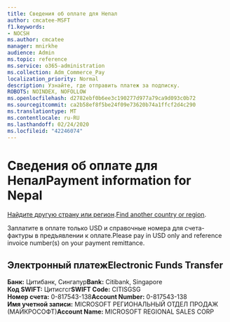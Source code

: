```yaml
---
title: Сведения об оплате для Непал
author: cmcatee-MSFT
f1.keywords:
- NOCSH
ms.author: cmcatee
manager: mnirkhe
audience: Admin
ms.topic: reference
ms.service: o365-administration
ms.collection: Adm_Commerce_Pay
localization_priority: Normal
description: Узнайте, где отправить платеж за подписку.
ROBOTS: NOINDEX, NOFOLLOW
ms.openlocfilehash: d2782ebf0b6ee3c190277d977a79ca9d093c0b72
ms.sourcegitcommit: ca2b58ef8f5be24f09e73620b74a1ffcf2d4c290
ms.translationtype: MT
ms.contentlocale: ru-RU
ms.lasthandoff: 02/24/2020
ms.locfileid: "42246074"
---
```

# <a name="payment-information-for-nepal"></a><span data-ttu-id="d5537-103">Сведения об оплате для Непал</span><span class="sxs-lookup"><span data-stu-id="d5537-103">Payment information for Nepal</span></span>

<span data-ttu-id="d5537-104">[Найдите другую страну или регион](../billing-and-payments/pay-for-your-subscription.md).</span><span class="sxs-lookup"><span data-stu-id="d5537-104">[Find another country or region](../billing-and-payments/pay-for-your-subscription.md).</span></span>

<span data-ttu-id="d5537-105">Заплатите в оплате только USD и справочные номера для счета-фактуры в предъявлении к оплате.</span><span class="sxs-lookup"><span data-stu-id="d5537-105">Please pay in USD only and reference invoice number(s) on your payment remittance.</span></span>

## <a name="electronic-funds-transfer"></a><span data-ttu-id="d5537-106">Электронный платеж</span><span class="sxs-lookup"><span data-stu-id="d5537-106">Electronic Funds Transfer</span></span>

<span data-ttu-id="d5537-107">**Банк:** Цитибанк, Сингапур</span><span class="sxs-lookup"><span data-stu-id="d5537-107">**Bank:** Citibank, Singapore</span></span>  
<span data-ttu-id="d5537-108">**Код SWIFT:** Цитисгсг</span><span class="sxs-lookup"><span data-stu-id="d5537-108">**SWIFT Code:** CITISGSG</span></span>  
<span data-ttu-id="d5537-109">**Номер счета:** 0-817543-138</span><span class="sxs-lookup"><span data-stu-id="d5537-109">**Account Number:** 0-817543-138</span></span>  
<span data-ttu-id="d5537-110">**Имя учетной записи:** MICROSOFT РЕГИОНАЛЬНЫЙ ОТДЕЛ ПРОДАЖ (МАЙКРОСОФТ)</span><span class="sxs-lookup"><span data-stu-id="d5537-110">**Account Name:** MICROSOFT REGIONAL SALES CORP</span></span>  